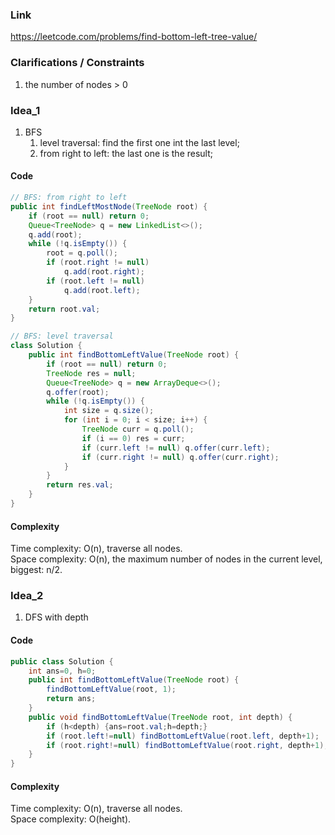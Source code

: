 
### Link

https://leetcode.com/problems/find-bottom-left-tree-value/

### Clarifications / Constraints

1. the number of nodes > 0

### Idea_1

1. BFS
   1. level traversal: find the first one int the last level;
   2. from right to left: the last one is the result;


#### Code

```java
// BFS: from right to left
public int findLeftMostNode(TreeNode root) {
    if (root == null) return 0;
    Queue<TreeNode> q = new LinkedList<>();
    q.add(root);
    while (!q.isEmpty()) {
        root = q.poll();
        if (root.right != null)
            q.add(root.right);
        if (root.left != null)
            q.add(root.left);
    }
    return root.val;
}

// BFS: level traversal
class Solution {
    public int findBottomLeftValue(TreeNode root) {
        if (root == null) return 0;
        TreeNode res = null;
        Queue<TreeNode> q = new ArrayDeque<>();
        q.offer(root);
        while (!q.isEmpty()) {
            int size = q.size();
            for (int i = 0; i < size; i++) {
                TreeNode curr = q.poll();
                if (i == 0) res = curr;
                if (curr.left != null) q.offer(curr.left);
                if (curr.right != null) q.offer(curr.right);
            }
        }
        return res.val;
    }
}
```

#### Complexity

Time complexity: O(n), traverse all nodes.  
Space complexity: O(n), the maximum number of nodes in the current level, biggest: n/2.


### Idea_2

1. DFS with depth


#### Code

```java
public class Solution {
    int ans=0, h=0;
    public int findBottomLeftValue(TreeNode root) {
        findBottomLeftValue(root, 1);
        return ans;
    }
    public void findBottomLeftValue(TreeNode root, int depth) {
        if (h<depth) {ans=root.val;h=depth;}
        if (root.left!=null) findBottomLeftValue(root.left, depth+1);
        if (root.right!=null) findBottomLeftValue(root.right, depth+1);
    }
}
```

#### Complexity

Time complexity: O(n), traverse all nodes.    
Space complexity: O(height). 
